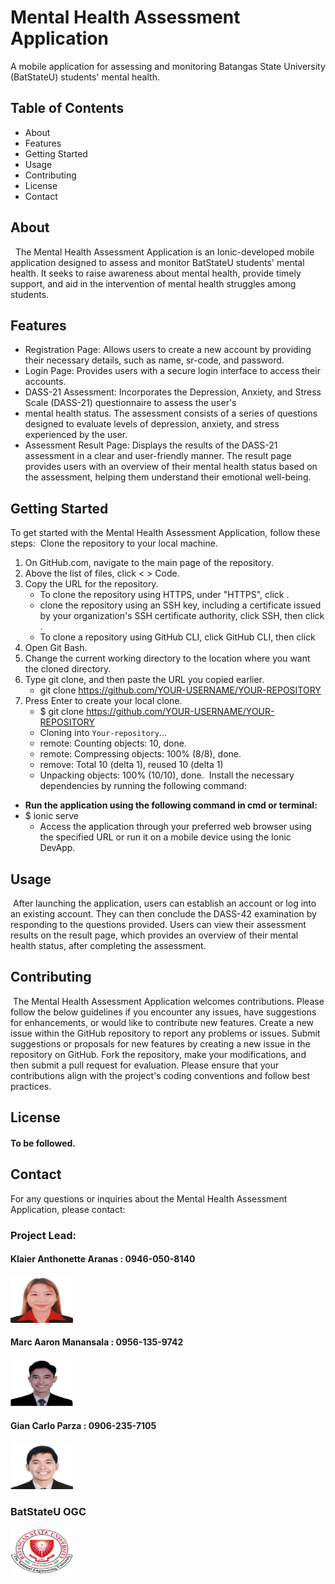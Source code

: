 # Mental Health Assessment Application
A mobile application for assessing and monitoring Batangas State University (BatStateU) students' mental health.
## Table of Contents
* About
* Features
* Getting Started
* Usage
* Contributing
* License
* Contact
## About
&nbsp; The Mental Health Assessment Application is an Ionic-developed mobile application designed to assess and monitor BatStateU students' mental health. It seeks to raise awareness about mental health, provide timely support, and aid in the intervention of mental health struggles among students.
## Features
* Registration Page: Allows users to create a new account by providing their necessary details, such as name, sr-code, and password.
* Login Page: Provides users with a secure login interface to access their accounts.
* DASS-21 Assessment: Incorporates the Depression, Anxiety, and Stress Scale (DASS-21) questionnaire to assess the user's
* mental health status. The assessment consists of a series of questions designed to evaluate levels of depression, anxiety, and stress experienced by the user.
* Assessment Result Page: Displays the results of the DASS-21 assessment in a clear and user-friendly manner. The result page provides users with an overview of their mental health status based on the assessment, helping them understand their emotional well-being.

## Getting Started
To get started with the Mental Health Assessment Application, follow these steps:
&nbsp;Clone the repository to your local machine.
1. On GitHub.com, navigate to the main page of the repository.
1. Above the list of files, click < > Code.
1. Copy the URL for the repository.
    - To clone the repository using HTTPS, under "HTTPS", click .
    -  clone the repository using an SSH key, including a certificate issued by           your organization's SSH certificate authority, click SSH, then click .
    - To clone a repository using GitHub CLI, click GitHub CLI, then click
1. Open Git Bash.
1. Change the current working directory to the location where you want the cloned directory.
1. Type git clone, and then paste the URL you copied earlier.
    - git clone https://github.com/YOUR-USERNAME/YOUR-REPOSITORY
1. Press Enter to create your local clone.
    - $ git clone https://github.com/YOUR-USERNAME/YOUR-REPOSITORY
    -  Cloning into `Your-repository`...
    -  remote: Counting objects: 10, done.
    -  remote: Compressing objects: 100% (8/8), done.
    -  remove: Total 10 (delta 1), reused 10 (delta 1)
    -  Unpacking objects: 100% (10/10), done.
&nbsp;Install the necessary dependencies by running the following command:
- **Run the application using the following command in cmd or terminal:**
- $ ionic serve 
  - Access the application through your preferred web browser using the specified URL or run it on a mobile device using the Ionic DevApp.

## Usage
&nbsp;After launching the application, users can establish an account or log into an existing account. They can then conclude the DASS-42 examination by responding to the questions provided. Users can view their assessment results on the result page, which provides an overview of their mental health status, after completing the assessment.
## Contributing
&nbsp;The Mental Health Assessment Application welcomes contributions. Please follow the below guidelines if you encounter any issues, have suggestions for enhancements, or would like to contribute new features.
Create a new issue within the GitHub repository to report any problems or issues.
Submit suggestions or proposals for new features by creating a new issue in the repository on GitHub.
Fork the repository, make your modifications, and then submit a pull request for evaluation.
Please ensure that your contributions align with the project's coding conventions and follow best practices.
## License
#### To be followed.
## Contact
For any questions or inquiries about the Mental Health Assessment Application, please contact:
### **Project Lead:**

#### Klaier Anthonette Aranas : 0946-050-8140
<img src="project/klaier.png.png" alt="logo" title="klaier" width="100" height="75">

#### Marc Aaron Manansala : 0956-135-9742
<img src="marc.png.png" alt="logo" title="marc" width="100" height="75">

#### Gian Carlo Parza : 0906-235-7105
<img src="project/gian.png.png" alt="logo" title="marc" width="100" height="75">

### BatStateU OGC 
<img src="project/logo.png" alt="logo" title="marc" width="100" height="75">







